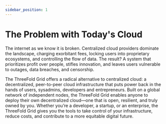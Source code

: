 ```yaml
---
sidebar_position: 1
---
```


# The Problem with Today's Cloud

The internet as we know it is broken. Centralized cloud providers dominate the landscape, charging exorbitant fees, locking users into proprietary ecosystems, and controlling the flow of data. The result? A system that prioritizes profit over people, stifles innovation, and leaves users vulnerable to outages, data breaches, and censorship.

The ThreeFold Grid offers a radical alternative to centralized cloud: a decentralized, peer-to-peer cloud infrastructure that puts power back in the hands of users, sysadmins, developers and entrepreneurs. Built on a global network of independent nodes, the ThreeFold Grid enables anyone to deploy their own decentralized cloud—one that is open, resilient, and truly owned by you. Whether you’re a developer, a startup, or an enterprise, the ThreeFold Grid gives you the tools to take control of your infrastructure, reduce costs, and contribute to a more equitable digital future.

